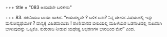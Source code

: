 +++
title = "083 ಅಹುದೆಲೇ ಬಳಿಕೇನು"

+++
83. ಶಕುನಿಯೂ ಬಾಯಿ ಹಾಕಿದ. “ಅಹುದಲ್ಲವೇ ? ಬಳಿಕ ಏನು?  ನಿನ್ನ ದೇಹದ ವಿಷಯದಲ್ಲಿ ಇನ್ನು ಮನೋವ್ಯಥೆಯೇಕೆ ? ದಾಸ್ಯಕ್ಕೆ ವಿಹಿತವಾಯಿತು ! ರಾಣೀವಾಸದ ಬೀದಿಯಲ್ಲಿ ಮಹಿಳೆಯರ ಒಡನಾಟದಲ್ಲಿ ಸುಖವಾಗಿ ಬಾಳುವುದನ್ನು ಒಪ್ಪಿಕೊ. ಕುರುರಾಜ ನೀಡುವ  ಯಥೇಷ್ಟ ಆಭರಣಗಳ ಭಾರದಿಂದ ಮೆರೆ” ಎಂದ.